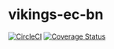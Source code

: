 # vikings-ec-bn
[![CircleCI](https://dl.circleci.com/status-badge/img/gh/atlp-rwanda/vikings-ec-bn/tree/dev.svg?style=svg)](https://dl.circleci.com/status-badge/redirect/gh/atlp-rwanda/vikings-ec-bn/tree/dev) [![Coverage Status](https://coveralls.io/repos/github/atlp-rwanda/vikings-ec-bn/badge.svg?branch=dev)](https://coveralls.io/github/atlp-rwanda/vikings-ec-bn?branch=dev)
